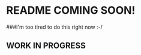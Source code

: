 README COMING SOON!
===================

###I'm too tired to do this right now :-/

WORK IN PROGRESS
----------------

